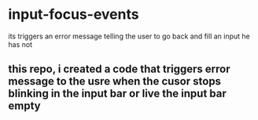 # input-focus-events
 its triggers an error message telling the user to go back and fill an input he has not
## this repo, i created a code that triggers error message to the usre when the cusor stops blinking in the input bar or live the input  bar empty
